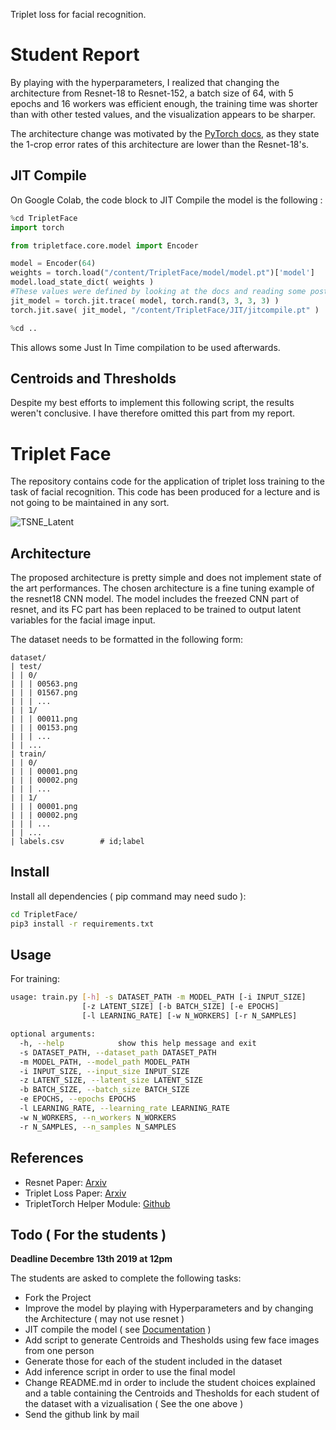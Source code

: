 Triplet loss for facial recognition.

# Student Report

By playing with the hyperparameters, I realized that changing the architecture from Resnet-18 to Resnet-152, a batch size of 64, with 5 epochs and 16 workers was efficient enough, the training time was shorter than with other tested values, and the visualization appears to be sharper.

The architecture change was motivated by the [PyTorch docs](https://pytorch.org/docs/stable/torchvision/models.html), as they state the 1-crop error rates of this architecture are lower than the Resnet-18's.

## JIT Compile

On Google Colab, the code block to JIT Compile the model is the following :

```python
%cd TripletFace
import torch

from tripletface.core.model import Encoder

model = Encoder(64)
weights = torch.load("/content/TripletFace/model/model.pt")['model']
model.load_state_dict( weights )
#These values were defined by looking at the docs and reading some posts on StackOverflow
jit_model = torch.jit.trace( model, torch.rand(3, 3, 3, 3) )
torch.jit.save( jit_model, "/content/TripletFace/JIT/jitcompile.pt" )

%cd ..
```

This allows some Just In Time compilation to be used afterwards.

## Centroids and Thresholds

Despite my best efforts to implement this following script, the results weren't conclusive. I have therefore omitted this part from my report.

# Triplet Face

The repository contains code for the application of triplet loss training to the
task of facial recognition. This code has been produced for a lecture and is not
going to be maintained in any sort.

![TSNE_Latent](TSNE_Latent.png)

## Architecture

The proposed architecture is pretty simple and does not implement state of the
art performances. The chosen architecture is a fine tuning example of the
resnet18 CNN model. The model includes the freezed CNN part of resnet, and its
FC part has been replaced to be trained to output latent variables for the
facial image input.

The dataset needs to be formatted in the following form:

```
dataset/
| test/
| | 0/
| | | 00563.png
| | | 01567.png
| | | ...
| | 1/
| | | 00011.png
| | | 00153.png
| | | ...
| | ...
| train/
| | 0/
| | | 00001.png
| | | 00002.png
| | | ...
| | 1/
| | | 00001.png
| | | 00002.png
| | | ...
| | ...
| labels.csv        # id;label
```

## Install

Install all dependencies ( pip command may need sudo ):

```bash
cd TripletFace/
pip3 install -r requirements.txt
```

## Usage

For training:

```bash
usage: train.py [-h] -s DATASET_PATH -m MODEL_PATH [-i INPUT_SIZE]
                [-z LATENT_SIZE] [-b BATCH_SIZE] [-e EPOCHS]
                [-l LEARNING_RATE] [-w N_WORKERS] [-r N_SAMPLES]

optional arguments:
  -h, --help            show this help message and exit
  -s DATASET_PATH, --dataset_path DATASET_PATH
  -m MODEL_PATH, --model_path MODEL_PATH
  -i INPUT_SIZE, --input_size INPUT_SIZE
  -z LATENT_SIZE, --latent_size LATENT_SIZE
  -b BATCH_SIZE, --batch_size BATCH_SIZE
  -e EPOCHS, --epochs EPOCHS
  -l LEARNING_RATE, --learning_rate LEARNING_RATE
  -w N_WORKERS, --n_workers N_WORKERS
  -r N_SAMPLES, --n_samples N_SAMPLES
```

## References

- Resnet Paper: [Arxiv](https://arxiv.org/pdf/1512.03385.pdf)
- Triplet Loss Paper: [Arxiv](https://arxiv.org/pdf/1503.03832.pdf)
- TripletTorch Helper Module: [Github](https://github.com/TowardHumanizedInteraction/TripletTorch)

## Todo ( For the students )

**Deadline Decembre 13th 2019 at 12pm**

The students are asked to complete the following tasks:

- Fork the Project
- Improve the model by playing with Hyperparameters and by changing the Architecture ( may not use resnet )
- JIT compile the model ( see [Documentation](https://pytorch.org/docs/stable/jit.html#torch.jit.trace) )
- Add script to generate Centroids and Thesholds using few face images from one person
- Generate those for each of the student included in the dataset
- Add inference script in order to use the final model
- Change README.md in order to include the student choices explained and a table containing the Centroids and Thesholds for each student of the dataset with a vizualisation ( See the one above )
- Send the github link by mail
